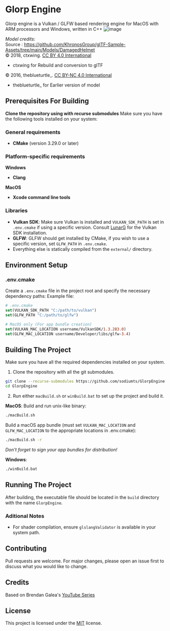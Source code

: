 # Glorp Engine
Glorp engine is a Vulkan / GLFW based rendering engine for MacOS with ARM processors and Windows, written in C++
![image](https://github.com/user-attachments/assets/a7c39898-9d80-4e41-9668-63d763d126cd)


*Model credits:*  
Source : https://github.com/KhronosGroup/glTF-Sample-Assets/tree/main/Models/DamagedHelmet  
&copy; 2018, ctxwing. [CC BY 4.0 International](https://creativecommons.org/licenses/by/4.0/legalcode)

 - ctxwing for Rebuild and conversion to glTF

&copy; 2016, theblueturtle_. [CC BY-NC 4.0 International](https://creativecommons.org/licenses/by-nc/4.0/legalcode)

 - theblueturtle_ for Earlier version of model

## Prerequisites For Building

**Clone the repository using with recurse submodules**
Make sure you have the following tools installed on your system:
### General requirements
* **CMake** (version 3.29.0 or later)
### Platform-specific requirements
**Windows**
* **Clang**

**MacOS**
* **Xcode command line tools**
### Libraries
* **Vulkan SDK**: Make sure Vulkan is installed and `VULKAN_SDK_PATH` is set in `.env.cmake` if using a specific version. Consult [LunarG](https://vulkan.lunarg.com/) for the Vulkan SDK installation.
* **GLFW**: GLFW should get installed by CMake, if you wish to use a specific version, set `GLFW_PATH` in `.env.cmake`.
* Everything else is statically compiled from the `external/` directory.
## Environment Setup
### .env.cmake
Create a `.env.cmake` file in the project root and specify the necessary dependency paths:
Example file:
```cmake
# .env.cmake
set(VULKAN_SDK_PATH "C:/path/to/vulkan")
set(GLFW_PATH "C:/path/to/glfw")

# MacOS only (For app bundle creation)
set(VULKAN_MAC_LOCATION username/VulkanSDK/1.3.283.0)
set(GLFW_MAC_LOCATION username/Developer/libs/glfw-3.4)
```

## Building The Project
Make sure you have all the required dependencies installed on your system.
1. Clone the repository with all the git submodules.
```sh
git clone --recurse-submodules https://github.com/sodiumts/GlorpEngine
cd GlorpEngine
```
2. Run either `macBuild.sh` or `winBuild.bat` to set up the project and build it.

**MacOS**:
Build and run unix-like binary:
```sh
./macBuild.sh
```
Build a macOS app bundle (must set ``VULKAN_MAC_LOCATION`` and ``GLFW_MAC_LOCATION`` to the appropriate locations in .env.cmake):
```sh
./macBuild.sh -r
```
*Don't forget to sign your app bundles for distribution!*

**Windows**:
```sh
./winBuild.bat
```
## Running The Project
After building, the executable file should be located in the `build` directory with the name `GlorpEngine`.

### Aditional Notes
* For shader compilation, ensure `glslangValidator` is available in your system path.

## Contributing

Pull requests are welcome. For major changes, please open an issue first
to discuss what you would like to change.

## Credits
Based on Brendan Galea's [YouTube Series](https://www.youtube.com/@BrendanGalea)
## License
This project is licensed under the [MIT](https://choosealicense.com/licenses/mit/) license.

